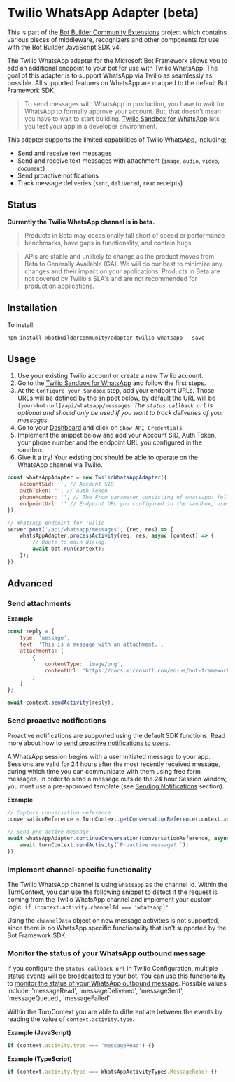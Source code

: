 # Twilio WhatsApp Adapter (beta)
This is part of the [Bot Builder Community Extensions](https://github.com/BotBuilderCommunity/botbuilder-community-js) project which contains various pieces of middleware, recognizers and other components for use with the Bot Builder JavaScript SDK v4.

The Twilio WhatsApp adapter for the Microsoft Bot Framework allows you to add an additional endpoint to your bot for use with Twilio WhatsApp. The goal of this adapter is to support WhatsApp via Twilio as seamlessly as possible. All supported features on WhatsApp are mapped to the default Bot Framework SDK.

>To send messages with WhatsApp in production, you have to wait for WhatsApp to formally approve your account. But, that doesn't mean you have to wait to start building. [Twilio Sandbox for WhatsApp](https://www.twilio.com/console/messaging/whatsapp) lets you test your app in a developer environment.

This adapter supports the limited capabilities of Twilio WhatsApp, including;
* Send and receive text messages
* Send and receive text messages with attachment (`image`, `audio`, `video`, `document`)
* Send proactive notifications
* Track message deliveries (`sent`, `delivered`, `read` receipts)

## Status
__Currently the Twilio WhatsApp channel is in beta.__
>Products in Beta may occasionally fall short of speed or performance benchmarks, have gaps in functionality, and contain bugs.

>APIs are stable and unlikely to change as the product moves from Beta to Generally Available (GA). We will do our best to minimize any changes and their impact on your applications. Products in Beta are not covered by Twilio's SLA's and are not recommended for production applications.

## Installation

To install:

    npm install @botbuildercommunity/adapter-twilio-whatsapp --save

## Usage

1. Use your existing Twilio account or create a new Twilio account.
2. Go to the [Twilio Sandbox for WhatsApp](https://www.twilio.com/console/messaging/whatsapp) and follow the first steps.
3. At the `Configure your Sandbox` step, add your endpoint URLs. Those URLs will be defined by the snippet below, by default the URL will be `[your-bot-url]/api/whatsapp/messages`.
_The `status callback url` is optional and should only be used if you want to track deliveries of your messages._
4. Go to your [Dashboard](https://www.twilio.com/console/sms/dashboard) and click on `Show API Credentials`.
5. Implement the snippet below and add your Account SID, Auth Token, your phone number and the endpoint URL you configured in the sandbox.
6. Give it a try! Your existing bot should be able to operate on the WhatsApp channel via Twilio.

```javascript
const whatsAppAdapter = new TwilioWhatsAppAdapter({
    accountSid: '', // Account SID
    authToken: '', // Auth Token
    phoneNumber: '', // The From parameter consisting of whatsapp: followed by the sending WhatsApp number (using E.164 formatting)
    endpointUrl: '' // Endpoint URL you configured in the sandbox, used for validation
});

// WhatsApp endpoint for Twilio
server.post('/api/whatsapp/messages', (req, res) => {
    whatsAppAdapter.processActivity(req, res, async (context) => {
        // Route to main dialog.
        await bot.run(context);
    });
});
```

## Advanced

### Send attachments

**Example**
```javascript
const reply = {
    type: 'message',
    text: 'This is a message with an attachment.',
    attachments: [
        {
            contentType: 'image/png',
            contentUrl: 'https://docs.microsoft.com/en-us/bot-framework/media/how-it-works/architecture-resize.png'
        }
    ]
};

await context.sendActivity(reply);
```

### Send proactive notifications
Proactive notifications are supported using the default SDK functions. Read more about how to [send proactive notifications to users](https://docs.microsoft.com/en-us/azure/bot-service/bot-builder-howto-proactive-message?view=azure-bot-service-4.0&tabs=csharp).

A WhatsApp session begins with a user initiated message to your app. Sessions are valid for 24 hours after the most recently received message, during which time you can communicate with them using free form messages. In order to send a message outside the 24 hour Session window, you must use a pre-approved template (see [Sending Notifications](https://www.twilio.com/docs/sms/whatsapp/api#sending-notifications) section).

**Example**
```javascript
// Capture conversation reference
conversationReference = TurnContext.getConversationReference(context.activity);

// Send pro-active message
await whatsAppAdapter.continueConversation(conversationReference, async (turnContext) => {
    await turnContext.sendActivity(`Proactive message!.`);
});
```

### Implement channel-specific functionality
The Twilio WhatsApp channel is using `whatsapp` as the channel id. Within the TurnContext, you can use the following snippet to detect if the request is coming from the Twilio WhatsApp channel and implement your custom logic.
`if (context.activity.channelId === 'whatsapp)'`

Using the `channelData` object on new message activities is not supported, since there is no WhatsApp specific functionality that isn't supported by the Bot Framework SDK.

### Monitor the status of your WhatsApp outbound message
If you configure the `status callback url` in Twilio Configuration, multiple status events will be broadcasted to your bot. You can use this functionality to [monitor the status of your WhatsApp outbound message](https://www.twilio.com/docs/sms/whatsapp/api#monitor-the-status-of-your-whatsapp-outbound-message). Possible values include: 'messageRead', 'messageDelivered', 'messageSent', 'messageQueued', 'messageFailed'

Within the TurnContext you are able to differentiate between the events by reading the value of `context.activity.type`.

**Example (JavaScript)**
```javascript
if (context.activity.type === 'messageRead') {}
```

**Example (TypeScript)**
```typescript
if (context.activity.type === WhatsAppActivityTypes.MessageRead) {}
```